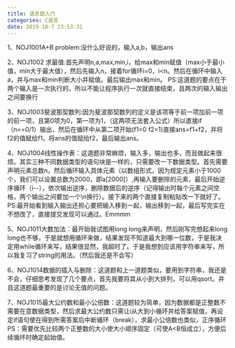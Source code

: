 ```yaml
---
title: 语言题入门
categories: C语言
date: 2019-10-7 23:53:31
---
```

1、NOJ1001A+B problem:没什么好说的，输入a,b，输出ans

2、NOJ1002	求最值:首先声明n,a,max,min,i，给max和min赋值（max小于最小值，min大于最大值），然后先输入n，接着for循环i=0，i<n。然后在循环中输入a，并与max和min判断大小并赋值。最后输出max和min。
PS:这道题的要点在于两个输入是一次执行的，所以不能让程序执行一次就直接结束，且两次的输入输出之间要换行

3、NOJ1003斐波那契数列:因为斐波那契数列的定义是该项等于前一项加前一项的前一项，且第0项为0，第一项为1，（这两项无法套入公式）所以直接if（n==0/1）输出，然后在循环中从第二项开始(f1=0 f2=1)直接ans=f1+f2，并将f2的值赋给f1，将ans的值赋给f2，最后输出ans。

4、NOJ1004线性操作表：这道题非常麻烦，输入多，输出也多，而且做起来很烦。其实三种不同数据类型的语句块是一样的，只需要改一下数据类型。首先需要声明元素总数n，然后循环输入具体元素（以数组形式，因为规定元素小于1000个，我们可以设置总数为2000，即a[2000]）,再输入要删除的元素，最后开始逆序循环（i--），依次输出逆序，删除数据后的逆序（记得输出时每个元素之间空格，两个输出之间要加一个\n换行）。接下来的两个直接复制粘贴改一下就好了。
PS:最开始看到输入输出还担心要把输入移到一起，输出移到一起，最后写完实在不想改了，直接提交发现可以通过。Emmmm

5、NOJ1011大数加法：最开始我试图用long long来声明，然后刚写完想起来long long也不够，于是就想用循环来做，结果发现不知道最大到哪一位数，于是我决定用while循环来写，结果很显然，我超时了。于是我想到应该用字符串来写，所以我复习了string的用法。（然后我还是不会写）

6、NOJ1014数据的插入与删除：这道题和上一道题类似，要用到字符串，我还是不会，仔细思考发现了几个要点，首先我要将其从小到大排列，可以用qsort。并且这道题最重要的是讨论无值的问题。

7、NOJ1015最大公约数和最小公倍数：这道题较为简单，因为数据都是正整数不需要在意数据类型，然后求最大公约数只需让i从大到小循环并给答案赋值，再设定if语句使在得到所需答案后中断循环（break），求最小公倍数也类似，正序循环
PS：需要优先比较两个正整数的大小使大小顺序固定（可使A<B恒成立），方便后续循环时确定起始值。
